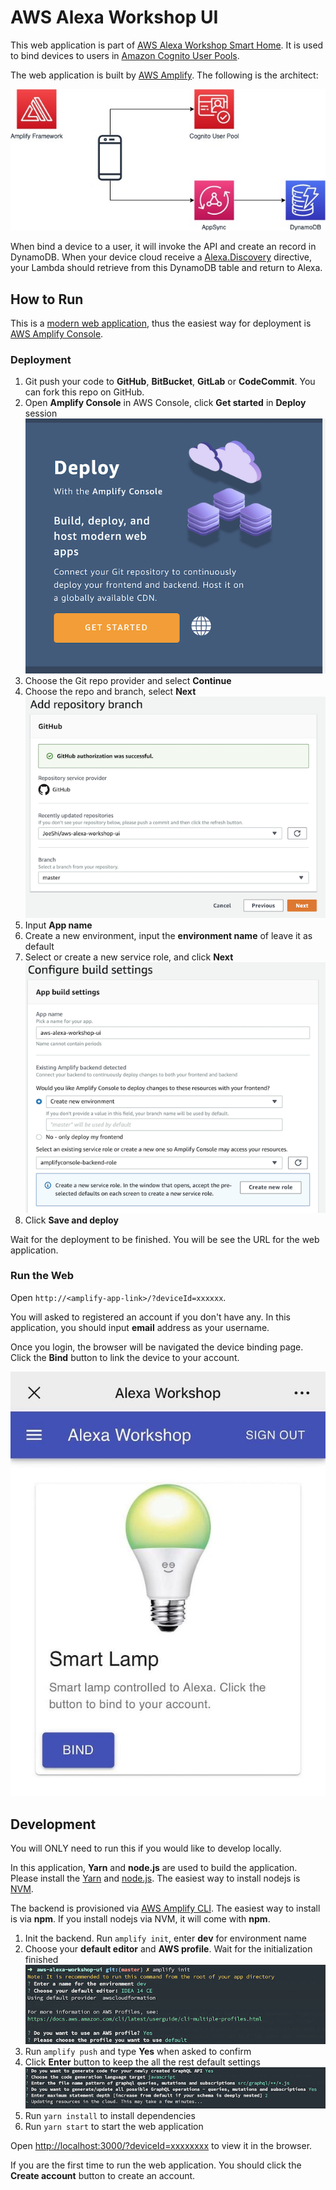 # AWS Alexa Workshop UI

This web application is part of [AWS Alexa Workshop Smart Home](https://github.com/lab798/aws-alexa-workshop-smarthome). It is used to bind devices to users in [Amazon Cognito User Pools](https://docs.aws.amazon.com/cognito/latest/developerguide/cognito-user-identity-pools.html).

The web application is built by [AWS Amplify](https://aws-amplify.github.io/). The following is the architect:

![](docs/arch.jpg)

When bind a device to a user, it will invoke the API and create an record in DynamoDB. When 
your device cloud receive a [Alexa.Discovery](https://developer.amazon.com/docs/device-apis/alexa-discovery.html)
directive, your Lambda should retrieve from this DynamoDB table and return to Alexa.

## How to Run

This is a [modern web application](https://docs.aws.amazon.com/amplify/latest/userguide/welcome.html#what-are-modern-web-applications),
thus the easiest way for deployment is [AWS Amplify Console](https://docs.aws.amazon.com/amplify/latest/userguide/welcome.html).

### Deployment

1. Git push your code to **GitHub**, **BitBucket**, **GitLab** or **CodeCommit**. You can fork this repo on GitHub.
1. Open **Amplify Console** in AWS Console, click **Get started** in **Deploy** session
![](docs/amplify-console-get-started.png)
1. Choose the Git repo provider and select **Continue**
1. Choose the repo and branch, select **Next**
![](docs/amplify-console-repo.png)
1. Input **App name**
1. Create a new environment, input the **environment name** of leave it as default
1. Select or create a new service role, and click **Next**
![](docs/amplify-console-settings.png)
1. Click **Save and deploy**

Wait for the deployment to be finished. You will be see the URL for the web application.

### Run the Web

Open `http://<amplify-app-link>/?deviceId=xxxxxx`.

You will asked to registered an account if you don't have any. 
In this application, you should input **email** address as your username.

Once you login, the browser will be navigated the device binding page. Click
the **Bind** button to link the device to your account.

![](docs/device-bind.jpg)


## Development

You will ONLY need to run this if you would like to develop locally.

In this application, **Yarn** and **node.js** are used to build the application. 
Please install the [Yarn](https://yarnpkg.com/en/) and [node.js](https://nodejs.org/en/). 
The easiest way to install nodejs is [NVM](https://github.com/nvm-sh/nvm).

The backend is provisioned via [AWS Amplify CLI](https://github.com/aws-amplify/amplify-cli#install-the-cli). 
The easiest way to install is via **npm**. If you install nodejs via NVM, it will come with **npm**.

1. Init the backend. Run `amplify init`, enter **dev** for environment name
1. Choose your **default editor** and **AWS profile**. Wait for the initialization finished
![](docs/amplify-init.png)
1. Run `amplify push` and type **Yes** when asked to confirm
1. Click **Enter** button to keep the all the rest default settings
![](docs/amplify-push.png)
1. Run `yarn install` to install dependencies
1. Run `yarn start` to start the web application

Open [http://localhost:3000/?deviceId=xxxxxxxx](http://localhost:3000/?deviceId=xxxxxxxx) to view it in the browser.

If you are the first time to run the web application. You should click the **Create account** button to create an account.
